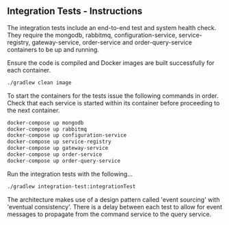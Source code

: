 ## Integration Tests - Instructions

The integration tests include an end-to-end test and system health check. They require the mongodb, rabbitmq, configuration-service, service-registry, gateway-service, order-service and order-query-service containers to be up and running.

Ensure the code is compiled and Docker images are built successfully for each container.

```bash
./gradlew clean image
```

To start the containers for the tests issue the following commands in order. Check that each service is started within its container before proceeding to the next container.

```bash
docker-compose up mongodb
docker-compose up rabbitmq
docker-compose up configuration-service
docker-compose up service-registry
docker-compose up gateway-service
docker-compose up order-service
docker-compose up order-query-service
```

Run the integration tests with the following...

```bash
./gradlew integration-test:integrationTest
```

The architecture makes use of a design pattern called 'event sourcing' with 'eventual consistency'. There is a delay between each test to allow for event messages to propagate from the command service to the query service.

